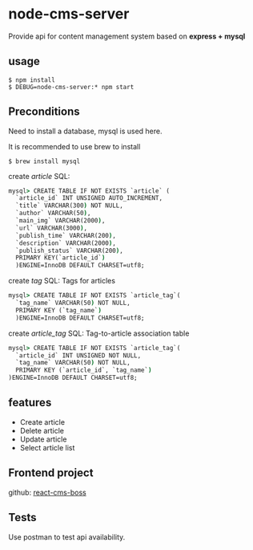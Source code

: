 # node-cms-server
Provide api for content management system based on **express + mysql**

## usage

```properties
$ npm install
$ DEBUG=node-cms-server:* npm start
```

## Preconditions

  Need to install a database, mysql is used here.

  It is recommended to use brew to install

```properties
$ brew install mysql
```

  create *article* SQL: 

```cmd
mysql> CREATE TABLE IF NOT EXISTS `article` (
  `article_id` INT UNSIGNED AUTO_INCREMENT,
  `title` VARCHAR(300) NOT NULL,
  `author` VARCHAR(50),
  `main_img` VARCHAR(2000),
  `url` VARCHAR(3000),
  `publish_time` VARCHAR(200),
  `description` VARCHAR(2000),
  `publish_status` VARCHAR(200),
  PRIMARY KEY(`article_id`)
  )ENGINE=InnoDB DEFAULT CHARSET=utf8;
```
  
  create *tag* SQL: Tags for articles

```cmd
mysql> CREATE TABLE IF NOT EXISTS `article_tag`(  
  `tag_name` VARCHAR(50) NOT NULL,
  PRIMARY KEY (`tag_name`)
  )ENGINE=InnoDB DEFAULT CHARSET=utf8;
```

  create *article_tag* SQL: Tag-to-article association table

```cmd
mysql> CREATE TABLE IF NOT EXISTS `article_tag`(
  `article_id` INT UNSIGNED NOT NULL,
  `tag_name` VARCHAR(50) NOT NULL,
  PRIMARY KEY (`article_id`, `tag_name`)
)ENGINE=InnoDB DEFAULT CHARSET=utf8;
```

## features

   * Create article
   * Delete article
   * Update article
   * Select article list

## Frontend project

github: [react-cms-boss](https://github.com/guMcrey/react-cms-boss)


## Tests

  Use postman to test api availability.